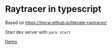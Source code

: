 # Raytracer in typescript

Based on https://tmcw.github.io/literate-raytracer/

Start dev server with `yarn start`

[Demo](https://tsumo.github.io/raytracer-ts/)
